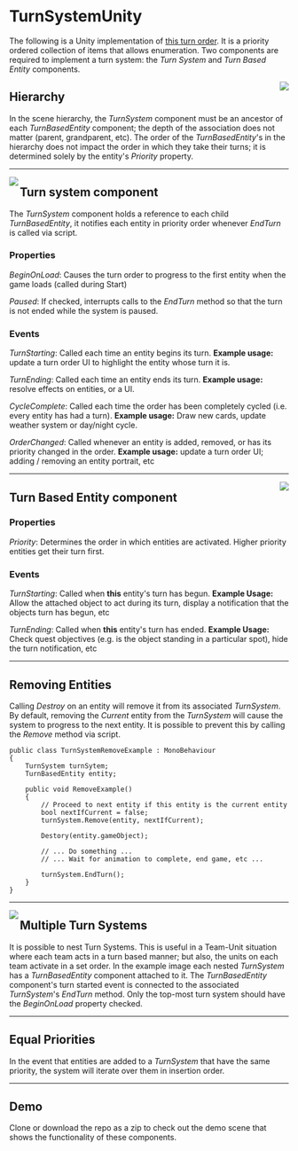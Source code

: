 # TurnSystemUnity

The following is a Unity implementation of [this turn order](https://github.com/Clarksj4/TurnSystem). It is a priority ordered collection of items that allows enumeration. Two components are required to implement a turn system: the _Turn System_ and _Turn Based Entity_ components.

<img align="right" src="https://drive.google.com/uc?export=view&id=0B9MQaq0nXQvCd2NTcjZ4eWdhQnM">

## Hierarchy
In the scene hierarchy, the _TurnSystem_ component must be an ancestor of each _TurnBasedEntity_ component; the depth of the association does not matter (parent, grandparent, etc). The order of the _TurnBasedEntity_'s in the hierarchy does not impact the order in which they take their turns; it is determined solely by the entity's _Priority_ property.

---

<img align="left" src="https://drive.google.com/uc?export=view&id=0B9MQaq0nXQvCd1ZzZ05LRHZQTG8">

## Turn system component
The _TurnSystem_ component holds a reference to each child _TurnBasedEntity_, it notifies each entity in priority order whenever _EndTurn_ is called via script.

### Properties
_BeginOnLoad_: Causes the turn order to progress to the first entity when the game loads (called during Start)

_Paused_: If checked, interrupts calls to the _EndTurn_ method so that the turn is not ended while the system is paused.

### Events
_TurnStarting_: Called each time an entity begins its turn. __Example usage:__ update a turn order UI to highlight the entity whose turn it is.

_TurnEnding_: Called each time an entity ends its turn. __Example usage:__ resolve effects on entities, or a UI.

_CycleComplete_: Called each time the order has been completely cycled (i.e. every entity has had a turn). __Example usage:__ Draw new cards, update weather system or day/night cycle.

_OrderChanged_: Called whenever an entity is added, removed, or has its priority changed in the order. __Example usage:__ update a turn order UI; adding / removing an entity portrait, etc 

---

<img align="right" src="https://drive.google.com/uc?export=view&id=0B9MQaq0nXQvCNjQxa2t2VC1sdFk">

## Turn Based Entity component

### Properties

_Priority_: Determines the order in which entities are activated. Higher priority entities get their turn first.

### Events

_TurnStarting_: Called when __this__ entity's turn has begun. __Example Usage:__ Allow the attached object to act during its turn, display a notification that the objects turn has begun, etc

_TurnEnding_: Called when __this__ entity's turn has ended. __Example Usage:__ Check quest objectives (e.g. is the object standing in a particular spot), hide the turn notification, etc

---

## Removing Entities

Calling _Destroy_ on an entity will remove it from its associated _TurnSystem_. By default, removing the _Current_ entity from the _TurnSystem_ will cause the system to progress to the next entity. It is possible to prevent this by calling the _Remove_ method via script.

    public class TurnSystemRemoveExample : MonoBehaviour
    {
        TurnSystem turnSytem;
        TurnBasedEntity entity;

        public void RemoveExample()
        {
            // Proceed to next entity if this entity is the current entity
            bool nextIfCurrent = false;
            turnSystem.Remove(entity, nextIfCurrent);

            Destory(entity.gameObject);
            
            // ... Do something ...
            // ... Wait for animation to complete, end game, etc ...
            
            turnSystem.EndTurn();
        }
    }

---

<img align="left" src="https://drive.google.com/uc?export=view&id=0B9MQaq0nXQvCQ3lMQnN4eHFUNms">

## Multiple Turn Systems

It is possible to nest Turn Systems. This is useful in a Team-Unit situation where each team acts in a turn based manner; but also, the units on each team activate in a set order. In the example image each nested _TurnSystem_ has a _TurnBasedEntity_ component attached to it. The _TurnBasedEntity_ component's turn started event is connected to the associated _TurnSystem_'s _EndTurn_ method. Only the top-most turn system should have the _BeginOnLoad_ property checked.

---

## Equal Priorities

In the event that entities are added to a _TurnSystem_ that have the same priority, the system will iterate over them in insertion order.

---

## Demo

Clone or download the repo as a zip to check out the demo scene that shows the functionality of these components.
